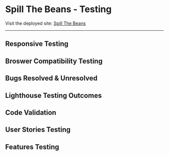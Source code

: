 # Spill The Beans - Testing

Visit the deployed site: [Spill The Beans](//ENTER_DEPLOYED_SITE_HERE)

---

## Responsive Testing

## Broswer Compatibility Testing

## Bugs Resolved & Unresolved

## Lighthouse Testing Outcomes

## Code Validation

## User Stories Testing

## Features Testing